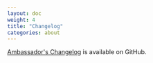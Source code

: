 ```yaml
---
layout: doc
weight: 4
title: "Changelog"
categories: about
---
```


[Ambassador's Changelog](https://github.com/datawire/ambassador/blob/master/CHANGELOG.md) is available on GitHub.
